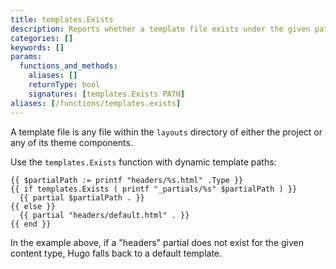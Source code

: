 ```yaml
---
title: templates.Exists
description: Reports whether a template file exists under the given path relative to the layouts directory.
categories: []
keywords: []
params:
  functions_and_methods:
    aliases: []
    returnType: bool
    signatures: [templates.Exists PATH]
aliases: [/functions/templates.exists]
---
```


A template file is any file within the `layouts` directory of either the project or any of its theme components.

Use the `templates.Exists` function with dynamic template paths:

```go-html-template
{{ $partialPath := printf "headers/%s.html" .Type }}
{{ if templates.Exists ( printf "_partials/%s" $partialPath ) }}
  {{ partial $partialPath . }}
{{ else }}
  {{ partial "headers/default.html" . }}
{{ end }}
```

In the example above, if a "headers" partial does not exist for the given content type, Hugo falls back to a default template.
